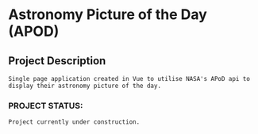 # Astronomy Picture of the Day (APOD)

## Project Description
```
Single page application created in Vue to utilise NASA's APoD api to display their astronomy picture of the day. 
```

### PROJECT STATUS:
```
Project currently under construction.
```
